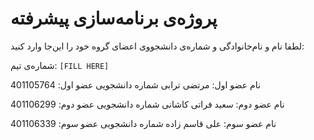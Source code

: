 # پروژه‌ی برنامه‌سازی پیشرفته
لطفا نام و نام‌خانوادگی و شماره‌ی دانشجووی اعضای گروه خود را این‌جا وارد کنید:

شماره‌ی تیم: `[FILL HERE]`

نام عضو اول: مرتضی ترابی
شماره دانشجویی عضو اول: 401105764

نام عضو دوم: سعید فراتی کاشانی
شماره دانشجویی عضو دوم: 401106299

نام عضو سوم: علی قاسم زاده
شماره دانشجویی عضو سوم: 401106339

